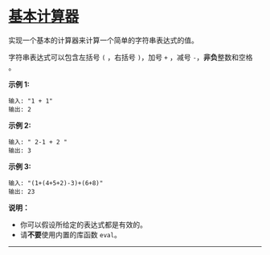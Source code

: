 # [基本计算器](https://leetcode-cn.com/problems/basic-calculator/)

实现一个基本的计算器来计算一个简单的字符串表达式的值。

字符串表达式可以包含左括号 `(` ，右括号 `)`，加号 `+` ，减号 `-`，**非负**整数和空格 ` `。

**示例 1:**

```
输入: "1 + 1"
输出: 2
```

**示例 2:**

```
输入: " 2-1 + 2 "
输出: 3
```

**示例 3:**

```
输入: "(1+(4+5+2)-3)+(6+8)"
输出: 23
```

**说明：**

- 你可以假设所给定的表达式都是有效的。
- 请**不要**使用内置的库函数 `eval`。

---


